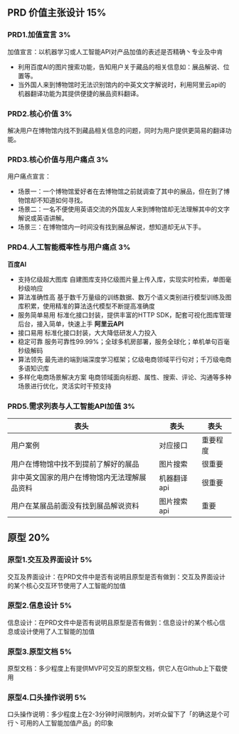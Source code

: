 ## PRD 价值主张设计 15%
### PRD1.加值宣言 3%
加值宣言：以机器学习或人工智能API对产品加值的表述是否精确丶专业及中肯
- 利用百度AI的图片搜索功能，告知用户关于藏品的相关信息如：展品解说、位置等。
- 当外国人来到博物馆时无法识别馆内的中英文文字解说时，利用阿里云api的机器翻译功能为其提供便捷的展品资料翻译。
### PRD2.核心价值 3%
解决用户在博物馆内找不到藏品相关信息的问题，同时为用户提供更简易的翻译功能。

### PRD3.核心价值与用户痛点 3%
用户痛点宣言：
- 场景一：一个博物馆爱好者在去博物馆之前就调查了其中的展品，但在到了博物馆却不知道如何寻找。
- 场景二：一名不便使用英语交流的外国友人来到博物馆却无法理解其中的文字解说或英语讲解。
- 场景三：在博物馆内一时间没有找到展品解说，想知道却无从下手。
### PRD4.人工智能概率性与用户痛点 3%
**百度AI**
- 支持亿级超大图库
自建图库支持亿级图片量上传入库，实现实时检索，单图毫秒级响应
- 算法准确性高
基于数千万量级的训练数据、数万个语义类别进行模型训练及图库积累，使用精准的算法迭代模型不断提高准确度
- 服务简单易用
标准化接口封装，提供丰富的HTTP SDK，配套可视化图库管理后台，接入简单，快速上手
**阿里云API**
- 接口易用
标准化接口封装，大大降低研发人力投入
- 稳定可靠
服务可靠性99.99%；全球多机房部署，服务全球化；单机单句百毫秒级解码
- 算法领先
最先进的端到端深度学习框架；亿级电商领域平行句对；千万级电商多语知识库
- 多样化电商场景解决方案
电商领域面向标题、属性、搜索、评论、沟通等多种场景进行优化，灵活实时干预支持
### PRD5.需求列表与人工智能API加值 3%
 |  表头   | 表头  |表头|
 | -- | -- |--|
 |  用户案例 | 对应接口 |重要程度|
 | 用户在博物馆中找不到提前了解好的展品 | 图片搜索 |很重要|
 |  非中英文国家的用户在博物馆内无法理解展品资料|机器翻译api|很重要|
 |  用户在某展品前面没有找到展品解说资料 | 图片搜索api |重要|
## 原型 20%
### 原型1.交互及界面设计 5%
交互及界面设计：在PRD文件中是否有说明且原型是否有做到：交互及界面设计的某个核心交互环节使用了人工智能的加值

### 原型2.信息设计 5%
信息设计：在PRD文件中是否有说明且原型是否有做到：信息设计的某个核心信息或设计使用了人工智能的加值

### 原型3.原型文档 5%
原型文档：多少程度上有提供MVP可交互的原型文档，供它人在Github上下载使用

### 原型4.口头操作说明 5%
口头操作说明：多少程度上在2-3分钟时间限制内，对听众留下了「的确这是个可行丶可用的人工智能加值产品」的印象
